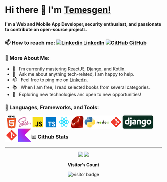 # Hi there 👋 I'm [Temesgen!](https://github.com/TemesgenA)
#### I'm a Web and Mobile App Developer, security enthusiast, and passionate to contribute on open-source projects.<br>

### 📫 How to reach me: [![Linkedin](https://i.stack.imgur.com/gVE0j.png) LinkedIn](https://www.linkedin.com/in/temesgen-ayneka) [![GitHub](https://i.stack.imgur.com/tskMh.png) GitHub](https://github.com/TemesgenA)

### 🧐 More About Me:

- 🌱 &nbsp; I’m currently mastering ReactJS, Django, and Kotlin.
- 💬 &nbsp; Ask me about anything tech-related, I am happy to help.
- 📫 &nbsp; Feel free to ping me on [LinkedIn](https://www.linkedin.com/in/temesgen-ayneka//).
- 📚 &nbsp; When I am free, I read selected books from several categories.
- 🤔 &nbsp; Exploring new technologies and open to new opportunities!<br>

### 🔨 Languages, Frameworks, and Tools:

<a href="https://developer.mozilla.org/en-US/docs/Glossary/HTML5/" target="_blank"> <img src="./img/html5-original-wordmark.svg" align="left" alt="git" height='42px'/> </a>
<a href="https://sass-lang.com/" target="_blank"> <img src="./img/sass-original.svg" align="left" alt="git" height='42px'/> </a>
<a href="https://developer.mozilla.org/en-US/docs/Web/JavaScript" target="_blank"> <img align="left" alt="JavaScript" height ="42px"  src="./img/javascript.svg"> </a>
<a href="https://www.typescriptlang.org/" target="_blank"><img align="left" alt="Typescirpt" height ="42px" src="./img/typescript.svg"></a>
<a href="https://reactjs.org/" target="_blank"> <img align="left" alt="React" height ="42px" src="./img/react.svg"></a>
<a href="https://www.ruby-lang.org/en/" target="_blank"> <img src="./img/ruby-original.svg" align="left" alt="git" height='42px'/> </a>
<a href="https://www.python.org/" target="_blank"> <img src="./img/python-original.svg" align="left" alt="git" height='42px'/> </a>
<a href="https://nodejs.org" target="_blank"><img align="left" alt="Node.js" height ="42px" src="./img/nodejs-original-wordmark.svg"></a>
<a href="https://git-scm.com/" target="_blank"> <img src="./img/git-scm.svg" align="left" alt="git" height='42px'/> </a>
<a href="https://www.djangoproject.com/" target="_blank"> <img src="./img/django-logo-negative.svg" align="left" alt="git" height='42px'/> </a>
<a href="https://developer.android.com/" target="_blank"> <img src="./img/git-scm.svg" align="left" alt="git" height='42px'/> </a>
<a href="https://kotlinlang.org/" target="_blank"> <img src="./img/kotlin-2.svg" align="left" alt="git" height='42px'/> </a>

<br>
<br>

### 📊 Github Stats
---
<p align = "center">
  <img src = "https://github-readme-stats.vercel.app/api?username=TemesgenA&show_icons=true&theme=bear" width = 400>
  <img src = "https://github-readme-streak-stats.herokuapp.com?user=TemesgenA&theme=dark&hide_border=true" width = 400>
</p>
<p align="center"><b>Visitor's Count</b></p>
<p align="center"><img src="https://profile-counter.glitch.me/TemesgenA/count.svg" alt="visitor badge"/></p>
